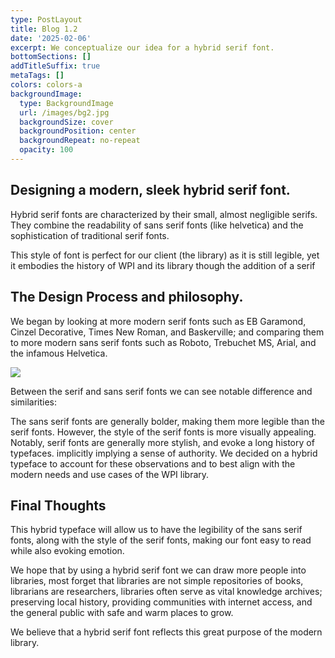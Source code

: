 ```yaml
---
type: PostLayout
title: Blog 1.2
date: '2025-02-06'
excerpt: We conceptualize our idea for a hybrid serif font.
bottomSections: []
addTitleSuffix: true
metaTags: []
colors: colors-a
backgroundImage:
  type: BackgroundImage
  url: /images/bg2.jpg
  backgroundSize: cover
  backgroundPosition: center
  backgroundRepeat: no-repeat
  opacity: 100
---
```

## Designing a modern, sleek hybrid serif font.

Hybrid serif fonts are characterized by their small, almost negligible serifs. They combine the readability of sans serif fonts (like helvetica) and the sophistication of traditional serif fonts. 

This style of font is perfect for our client (the library) as it is still legible, yet it embodies the history of WPI and its library though the addition of a serif

## The Design Process and philosophy.

We began by looking at more modern serif fonts such as EB Garamond, Cinzel Decorative, Times New Roman, and Baskerville; and comparing them to more modern sans serif fonts such as Roboto, Trebuchet MS, Arial, and the infamous Helvetica. 

![](/images/Helvetica%20World.png)

Between the serif and sans serif fonts we can see notable difference and similarities:

The sans serif fonts are generally bolder, making them more legible than the serif fonts. However, the style of the serif fonts is more visually appealing. Notably, serif fonts are generally more stylish, and evoke a long history of typefaces. implicitly implying a sense of authority. We decided on a hybrid typeface to account for these observations and to best align with the modern needs and use cases of the WPI library.

## Final Thoughts

This hybrid typeface will allow us to have the legibility of the sans serif fonts, along with the style of the serif fonts, making our font easy to read while also evoking emotion. 

We hope that by using a hybrid serif font we can draw more people into libraries, most forget that libraries are not simple repositories of books, librarians are researchers, libraries often serve as vital knowledge archives; preserving local history, providing communities with internet access, and the general public with safe and warm places to grow.

We believe that a hybrid serif font reflects this great purpose of the modern library.
